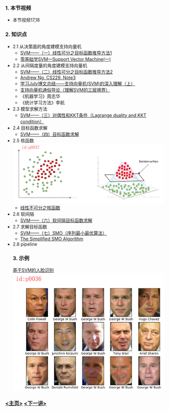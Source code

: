 ### 1. 本节视频
- 本节视频17,18
### 2. 知识点
- 2.1 从决策面的角度建模支持向量机
    - [SVM——（一）线性可分之目标函数推导方法1](https://blog.csdn.net/The_lastest/article/details/78513158)
    - [零基础学SVM—Support Vector Machine(一)](https://zhuanlan.zhihu.com/p/24638007)
- 2.2 从间隔度量的角度建模支持向量机
    - [SVM——（二）线性可分之目标函数推导方法2](https://blog.csdn.net/the_lastest/article/details/78513834)
    - [Andrew Ng. CS229. Note3](http://cs229.stanford.edu/notes/cs229-notes3.pdf)
    - [学习July博文总结——支持向量机(SVM)的深入理解（上）](https://blog.csdn.net/ajianyingxiaoqinghan/article/details/72897399)
    - [支持向量机通俗导论（理解SVM的三层境界）](https://blog.csdn.net/v_july_v/article/details/7624837)
    - 《机器学习》周志华
    - 《统计学习方法》李航
- 2.3 模型求解方法
    - [SVM——（三）对偶性和KKT条件（Lagrange duality and KKT condition）](https://blog.csdn.net/the_lastest/article/details/78461566)
- 2.4 目标函数求解
    - [SVM——（四）目标函数求解](https://blog.csdn.net/the_lastest/article/details/78569092)
- 2.5 核函数
    ![p0037](https://github.com/TolicWang/Pictures/blob/master/Pic/p0037.png)
    - [线性不可分之核函数](https://blog.csdn.net/the_lastest/article/details/78569217)
- 2.6 软间隔
    - [SVM——（六）软间隔目标函数求解](https://blog.csdn.net/the_lastest/article/details/78574813)
- 2.7 求解目标函数
    - [SVM——（七）SMO（序列最小最优算法）](https://blog.csdn.net/the_lastest/article/details/78637565)
    - [The Simplified SMO Algorithm ](http://cs229.stanford.edu/materials/smo.pdf)          
- 2.8 pipeline
  ### 3. 示例
  [基于SVM的人脸识别](./ex1.py)<br>
  ![p0036](https://github.com/TolicWang/Pictures/blob/master/Pic/p0036.png)<br>
 ### [<主页>](../README.md) [<下一讲>](../Lecture_08/README.md)